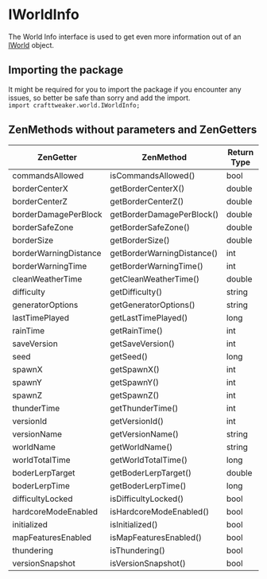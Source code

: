 # IWorldInfo

The World Info interface is used to get even more information out of an [IWorld](IWorld) object.

## Importing the package
It might be required for you to import the package if you encounter any issues, so better be safe than sorry and add the import.  
`import crafttweaker.world.IWorldInfo;` 



## ZenMethods without parameters and ZenGetters

| ZenGetter              | ZenMethod                  |Return Type |
|------------------------|----------------------------|------------|
| commandsAllowed        | isCommandsAllowed()        | bool       |
| borderCenterX          | getBorderCenterX()         | double     |
| borderCenterZ          | getBorderCenterZ()         | double     |
| borderDamagePerBlock   | getBorderDamagePerBlock()  | double     |
| borderSafeZone         | getBorderSafeZone()        | double     |
| borderSize             | getBorderSize()            | double     |
| borderWarningDistance  | getBorderWarningDistance() | int        |
| borderWarningTime      | getBorderWarningTime()     | int        |
| cleanWeatherTime       | getCleanWeatherTime()      | double     |
| difficulty             | getDifficulty()            | string     |
| generatorOptions       | getGeneratorOptions()      | string     |
| lastTimePlayed         | getLastTimePlayed()        | long       |
| rainTime               | getRainTime()              | int        |
| saveVersion            | getSaveVersion()           | int        |
| seed                   | getSeed()                  | long       |
| spawnX                 | getSpawnX()                | int        |
| spawnY                 | getSpawnY()                | int        |
| spawnZ                 | getSpawnZ()                | int        |
| thunderTime            | getThunderTime()           | int        |
| versionId              | getVersionId()             | int        |
| versionName            | getVersionName()           | string     |
| worldName              | getWorldName()             | string     |
| worldTotalTime         | getWorldTotalTime()        | long       |
| boderLerpTarget        | getBoderLerpTarget()       | double     |
| boderLerpTime          | getBoderLerpTime()         | long       |
| difficultyLocked       | isDifficultyLocked()       | bool       |
| hardcoreModeEnabled    | isHardcoreModeEnabled()    | bool       |
| initialized            | isInitialized()            | bool       |
| mapFeaturesEnabled     | isMapFeaturesEnabled()     | bool       |
| thundering             | isThundering()             | bool       |
| versionSnapshot        | isVersionSnapshot()        | bool       |